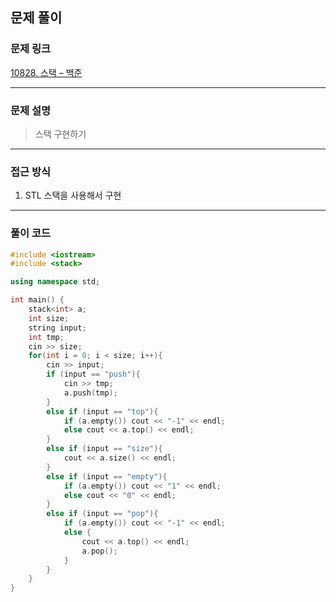 ##  문제 풀이

###  문제 링크  
[10828. 스택 – 백준](https://www.acmicpc.net/problem/10828)

---

###  문제 설명  
> 스택 구현하기
---

###  접근 방식  
1. STL 스택을 사용해서 구현
---

### 풀이 코드

```cpp
#include <iostream>
#include <stack>

using namespace std;

int main() {
    stack<int> a;
    int size;
    string input;
    int tmp;
    cin >> size;
    for(int i = 0; i < size; i++){
        cin >> input;
        if (input == "push"){
            cin >> tmp;
            a.push(tmp);
        }
        else if (input == "top"){
            if (a.empty()) cout << "-1" << endl;
            else cout << a.top() << endl;
        }
        else if (input == "size"){
            cout << a.size() << endl;
        }
        else if (input == "empty"){
            if (a.empty()) cout << "1" << endl;
            else cout << "0" << endl;
        }
        else if (input == "pop"){
            if (a.empty()) cout << "-1" << endl;
            else {
                cout << a.top() << endl;
                a.pop();
            }
        }
    }
}

```

